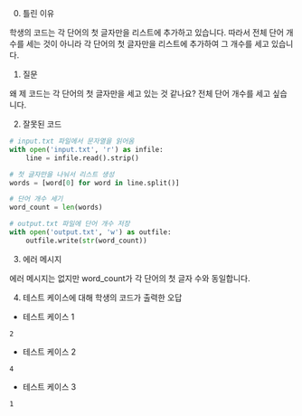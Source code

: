 0. 틀린 이유

학생의 코드는 각 단어의 첫 글자만을 리스트에 추가하고 있습니다. 따라서 전체 단어 개수를 세는 것이 아니라 각 단어의 첫 글자만을 리스트에 추가하여 그 개수를 세고 있습니다.

1. 질문

왜 제 코드는 각 단어의 첫 글자만을 세고 있는 것 같나요? 전체 단어 개수를 세고 싶습니다.

2. 잘못된 코드

```python
# input.txt 파일에서 문자열을 읽어옴
with open('input.txt', 'r') as infile:
    line = infile.read().strip()

# 첫 글자만을 나눠서 리스트 생성
words = [word[0] for word in line.split()]

# 단어 개수 세기
word_count = len(words)

# output.txt 파일에 단어 개수 저장
with open('output.txt', 'w') as outfile:
    outfile.write(str(word_count))
```

3. 에러 메시지

에러 메시지는 없지만 word_count가 각 단어의 첫 글자 수와 동일합니다.

4. 테스트 케이스에 대해 학생의 코드가 출력한 오답

- 테스트 케이스 1

```
2
```

- 테스트 케이스 2

```
4
```

- 테스트 케이스 3

```
1
```